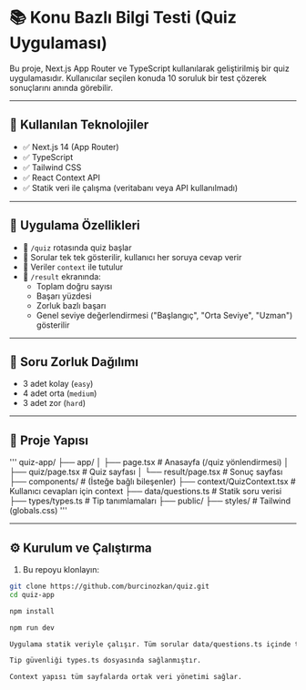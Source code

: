 # 📚 Konu Bazlı Bilgi Testi (Quiz Uygulaması)

Bu proje, Next.js App Router ve TypeScript kullanılarak geliştirilmiş bir quiz uygulamasıdır. Kullanıcılar seçilen konuda 10 soruluk bir test çözerek sonuçlarını anında görebilir.

---

## 🚀 Kullanılan Teknolojiler

- ✅ Next.js 14 (App Router)
- ✅ TypeScript
- ✅ Tailwind CSS
- ✅ React Context API
- ✅ Statik veri ile çalışma (veritabanı veya API kullanılmadı)

---

## 🎯 Uygulama Özellikleri

- 📍 `/quiz` rotasında quiz başlar
- 🔁 Sorular tek tek gösterilir, kullanıcı her soruya cevap verir
- 🧠 Veriler `context` ile tutulur
- 🧾 `/result` ekranında:
  - Toplam doğru sayısı
  - Başarı yüzdesi
  - Zorluk bazlı başarı
  - Genel seviye değerlendirmesi ("Başlangıç", "Orta Seviye", "Uzman") gösterilir

---

## 🧪 Soru Zorluk Dağılımı

- 3 adet kolay (`easy`)
- 4 adet orta (`medium`)
- 3 adet zor (`hard`)

---

## 📁 Proje Yapısı

''' 
quiz-app/
├── app/
│ ├── page.tsx # Anasayfa (/quiz yönlendirmesi)
│ ├── quiz/page.tsx # Quiz sayfası
│ └── result/page.tsx # Sonuç sayfası
├── components/ # (İsteğe bağlı bileşenler)
├── context/QuizContext.tsx # Kullanıcı cevapları için context
├── data/questions.ts # Statik soru verisi
├── types/types.ts # Tip tanımlamaları
├── public/
├── styles/ # Tailwind (globals.css)
'''

---

## ⚙️ Kurulum ve Çalıştırma

1. Bu repoyu klonlayın:

```bash
git clone https://github.com/burcinozkan/quiz.git
cd quiz-app

npm install

npm run dev

Uygulama statik veriyle çalışır. Tüm sorular data/questions.ts içinde tanımlıdır.

Tip güvenliği types.ts dosyasında sağlanmıştır.

Context yapısı tüm sayfalarda ortak veri yönetimi sağlar.

```
